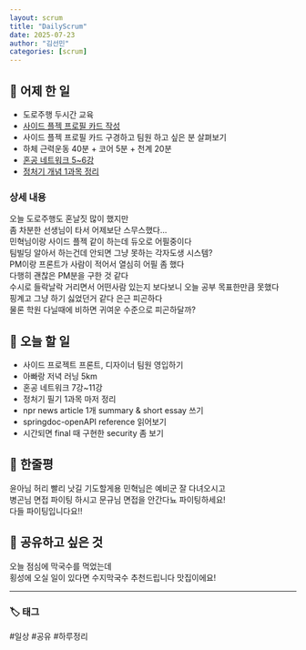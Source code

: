 ```yaml
---
layout: scrum
title: "DailyScrum"
date: 2025-07-23
author: "김선민"
categories: [scrum]
---
```


## 📝 어제 한 일


- 도로주행 두시간 교육
- [사이드 플젝 프로필 카드 작성](https://melodious-tailor-2a7.notion.site/Duo-2379a96c76ba80f4bcd1d11e172ccdc9?source=copy_link)
- 사이드 플젝 프로필 카드 구경하고 팀원 하고 싶은 분 살펴보기
- 하체 근력운동 40분 + 코어 5분 + 천계 20분
- [혼공 네트워크 5~6강](https://melodious-tailor-2a7.notion.site/Study-19e9a96c76ba80c28766c0e928b93b3f?source=copy_link)
- [정처기 개념 1과목 정리](https://melodious-tailor-2a7.notion.site/1-2379a96c76ba80889f8fcb75983a7dc4?source=copy_link) 





### 상세 내용
오늘 도로주행도 혼날짓 많이 했지만         
좀 차분한 선생님이 타서 어제보단 스무스했다...          
민혁님이랑 사이드 플젝 같이 하는데 듀오로 어필중이다      
팀빌딩 알아서 하는건데 안되면 그냥 못하는 각자도생 시스템?        
PM이랑 프론트가 사람이 적어서 열심히 어필 좀 했다        
다행히 괜찮은 PM분을 구한 것 같다          
수시로 들락날락 거리면서 어떤사람 있는지 보다보니 오늘 공부 목표한만큼 못했다        
핑계고 그냥 하기 싫었던거 같다 은근 피곤하다      
물론 학원 다닐때에 비하면 귀여운 수준으로 피곤하달까?             


     
## 🎯 오늘 할 일
- 사이드 프로젝트 프론트, 디자이너 팀원 영입하기  
- 아빠랑 저녁 러닝 5km  
- 혼공 네트워크 7강~11강 
- 정처기 필기 1과목 마저 정리 
- npr news article 1개 summary & short essay 쓰기
- springdoc-openAPI reference 읽어보기 
- 시간되면 final 때 구현한 security 좀 보기 



## 💭 한줄평  
윤아님 허리 빨리 낫길 기도할게용 민혁님은 예비군 잘 다녀오시고    
병곤님 면접 파이팅 하시고 문규님 면접을 안간다뇨 파이팅하세요!       
다들 파이팅입니다요!!      
   



## 🔗 공유하고 싶은 것
오늘 점심에 막국수를 먹었는데    
횡성에 오실 일이 있다면 수지막국수 추천드립니다 맛집이에요!  

---

### 🏷️ 태그

#일상 #공유 #하루정리 

